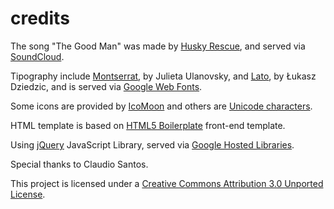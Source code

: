 # credits
The song "The Good Man" was made by [Husky Rescue](http://www.husky-rescue.com/), and served via [SoundCloud](http://soundcloud.com/husky-rescue/11-the-good-man).

Tipography include [Montserrat](http://www.google.com/webfonts/specimen/Montserrat), by Julieta Ulanovsky, and [Lato](http://www.google.com/webfonts/specimen/Lato), by Łukasz Dziedzic, and is served via [Google Web Fonts](http://google.com/webfonts).

Some icons are provided by [IcoMoon](http://icomoon.io/) and others are [Unicode characters](http://copypastecharacter.com/).

HTML template is based on [HTML5 Boilerplate](http://html5boilerplate.com/) front-end template.

Using [jQuery](http://jquery.com/) JavaScript Library, served via [Google Hosted Libraries](https://developers.google.com/speed/libraries/).

Special thanks to Claudio Santos.

This project is licensed under a [Creative Commons Attribution 3.0 Unported License](http://creativecommons.org/licenses/by/3.0/).